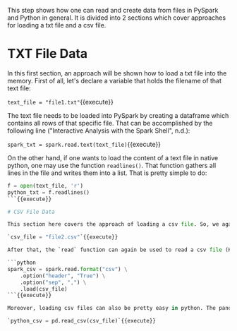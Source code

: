 This step shows how one can read and create data from files in PySpark and Python in general.
It is divided into 2 sections which cover approaches for loading a txt file and a csv file.

# TXT File Data

In this first section, an approach will be shown how to load a txt file into the memory. First of all, let's declare a variable that holds the filename of that text file:

`text_file = "file1.txt"`{{execute}}

The text file needs to be loaded into PySpark by creating a dataframe which contains all rows of that specific file. That can be accomplished by the following line ("Interactive Analysis with the Spark Shell", n.d.):

`spark_txt = spark.read.text(text_file)`{{execute}}

On the other hand, if one wants to load the content of a text file in native python, one may use the function `readlines()`. That function gathers all lines in the file and writes them into a list. That is pretty simple to do:

```python
f = open(text_file, 'r')
python_txt = f.readlines()
```{{execute}}

# CSV File Data

This section here covers the approach of loading a csv file. So, we again start with declaring a variable again that hold the name of the csv file:

`csv_file = "file2.csv"`{{execute}}

After that, the `read` function can again be used to read a csv file (Kakarla et al., 2021, p. 38). However, some declarations need to be done beforehand. For instance, options are added to tell PySpark that there is a header in the csv file that holds the names of the columns and how each cell is separated from each other (certainly by which character, in that case by commas).

```python
spark_csv = spark.read.format("csv") \
    .option("header", "True") \
    .option("sep", ",") \
    .load(csv_file)
```{{execute}}

Moreover, loading csv files can also be pretty easy in python. The pandas library provides a function called `read_csv()` to read csv files from the disk. It can be used like to following:

`python_csv = pd.read_csv(csv_file)`{{execute}}
